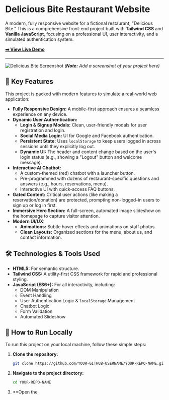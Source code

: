# Delicious Bite Restaurant Website

A modern, fully responsive website for a fictional restaurant, "Delicious Bite." This is a comprehensive front-end project built with **Tailwind CSS** and **Vanilla JavaScript**, focusing on a professional UI, user interactivity, and a simulated authentication system.

**[➡️ View Live Demo](https://YOUR-GITHUB-USERNAME.github.io/YOUR-REPO-NAME/)**

---

![Delicious Bite Screenshot](path/to/your/screenshot.png)
*(**Note:** Add a screenshot of your project here)*

## 🌟 Key Features

This project is packed with modern features to simulate a real-world web application:

*   **Fully Responsive Design:** A mobile-first approach ensures a seamless experience on any device.
*   **Dynamic User Authentication:**
    *   **Login & Signup Modals:** Clean, user-friendly modals for user registration and login.
    *   **Social Media Login:** UI for Google and Facebook authentication.
    *   **Persistent State:** Uses `localStorage` to keep users logged in across sessions until they explicitly log out.
    *   **Dynamic UI:** The header and content change based on the user's login status (e.g., showing a "Logout" button and welcome message).
*   **Interactive AI Chatbot:**
    *   A custom-themed (red) chatbot with a launcher button.
    *   Pre-programmed with dozens of restaurant-specific questions and answers (e.g., hours, reservations, menu).
    *   Interactive UI with quick-access FAQ buttons.
*   **Gated Content:** Critical user actions (like making a reservation/donation) are protected, prompting non-logged-in users to sign up or log in first.
*   **Immersive Hero Section:** A full-screen, automated image slideshow on the homepage to capture visitor attention.
*   **Modern UI/UX:**
    *   **Animations:** Subtle hover effects and animations on staff photos.
    *   **Clean Layouts:** Organized sections for the menu, about us, and contact information.

## 🛠️ Technologies & Tools Used

*   **HTML5:** For semantic structure.
*   **Tailwind CSS:** A utility-first CSS framework for rapid and professional styling.
*   **JavaScript (ES6+):** For all interactivity, including:
    *   DOM Manipulation
    *   Event Handling
    *   User Authentication Logic & `localStorage` Management
    *   Chatbot Logic
    *   Form Validation
    *   Automated Slideshow

## 🚀 How to Run Locally

To run this project on your local machine, follow these simple steps:

1.  **Clone the repository:**
    ```bash
    git clone https://github.com/YOUR-GITHUB-USERNAME/YOUR-REPO-NAME.git
    ```
2.  **Navigate to the project directory:**
    ```bash
    cd YOUR-REPO-NAME
    ```
3.  **Open the
